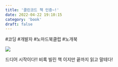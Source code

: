 ```yaml
---
title: '클린코드 책 인증~!'
date: 2022-04-22 19:10:15
category: 'book'
draft: false
---
```


#코딩 #개발자 #노마드북클럽 #노개북

![](./images/[0]clean_code_book.jpg)

드디어 시작이다!! 비록 빌린 책 이지만 끝까지 읽고 말테다!
